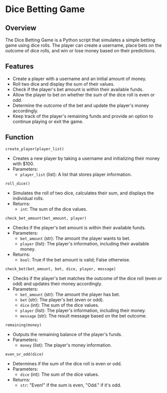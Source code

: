 
# Dice Betting Game

## Overview

The Dice Betting Game is a Python script that simulates a simple betting game using dice rolls. The player can create a username, place bets on the outcome of dice rolls, and win or lose money based on their predictions.

## Features

- Create a player with a username and an initial amount of money.
- Roll two dice and display the sum of their values.
- Check if the player's bet amount is within their available funds.
- Allow the player to bet on whether the sum of the dice roll is even or odd.
- Determine the outcome of the bet and update the player's money accordingly.
- Keep track of the player's remaining funds and provide an option to continue playing or exit the game.

## Function

`create_player(player_list)`
- Creates a new player by taking a username and initializing their money with $100.
- Parameters:
  - `player_list` (list): A list that stores player information.

 `roll_dice()`
- Simulates the roll of two dice, calculates their sum, and displays the individual rolls.
- Returns:
  - `int`: The sum of the dice values.

`check_bet_amount(bet_amount, player)`
- Checks if the player's bet amount is within their available funds.
- Parameters:
  - `bet_amount` (str): The amount the player wants to bet.
  - `player` (list): The player's information, including their available money.
- Returns:
  - `bool`: True if the bet amount is valid; False otherwise.

`check_bet(bet_amount, bet, dice, player, message)`
- Checks if the player's bet matches the outcome of the dice roll (even or odd) and updates their money accordingly.
- Parameters:
  - `bet_amount` (str): The amount the player has bet.
  - `bet` (str): The player's bet (even or odd).
  - `dice` (int): The sum of the dice values.
  - `player` (list): The player's information, including their money.
  - `message` (str): The result message based on the bet outcome.

 `remaining(money)`
- Outputs the remaining balance of the player's funds.
- Parameters:
  - `money` (list): The player's money information.

 `even_or_odd(dice)`
- Determines if the sum of the dice roll is even or odd.
- Parameters:
  - `dice` (int): The sum of the dice values.
- Returns:
  - `str`: "Even!" if the sum is even, "Odd." if it's odd.
